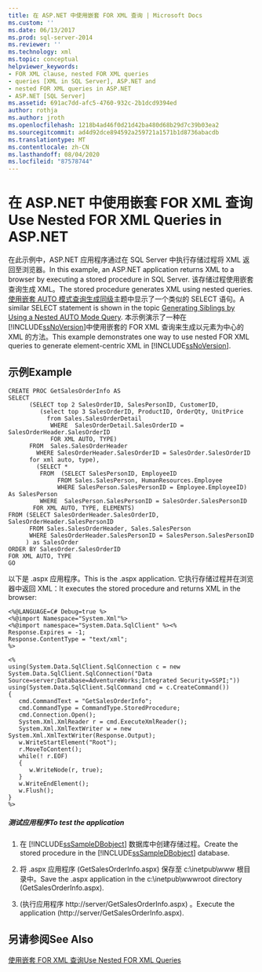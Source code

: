 ```yaml
---
title: 在 ASP.NET 中使用嵌套 FOR XML 查询 | Microsoft Docs
ms.custom: ''
ms.date: 06/13/2017
ms.prod: sql-server-2014
ms.reviewer: ''
ms.technology: xml
ms.topic: conceptual
helpviewer_keywords:
- FOR XML clause, nested FOR XML queries
- queries [XML in SQL Server], ASP.NET and
- nested FOR XML queries in ASP.NET
- ASP.NET [SQL Server]
ms.assetid: 691ac7dd-afc5-4760-932c-2b1dcd9394ed
author: rothja
ms.author: jroth
ms.openlocfilehash: 1218b4ad46f0d21d42ba480d68b29d7c39b03ea2
ms.sourcegitcommit: ad4d92dce894592a259721a1571b1d8736abacdb
ms.translationtype: MT
ms.contentlocale: zh-CN
ms.lasthandoff: 08/04/2020
ms.locfileid: "87578744"
---
```

# <a name="use-nested-for-xml-queries-in-aspnet"></a><span data-ttu-id="8cbe9-102">在 ASP.NET 中使用嵌套 FOR XML 查询</span><span class="sxs-lookup"><span data-stu-id="8cbe9-102">Use Nested FOR XML Queries in ASP.NET</span></span>
  <span data-ttu-id="8cbe9-103">在此示例中，ASP.NET 应用程序通过在 SQL Server 中执行存储过程将 XML 返回至浏览器。</span><span class="sxs-lookup"><span data-stu-id="8cbe9-103">In this example, an ASP.NET application returns XML to a browser by executing a stored procedure in SQL Server.</span></span> <span data-ttu-id="8cbe9-104">该存储过程使用嵌套查询生成 XML。</span><span class="sxs-lookup"><span data-stu-id="8cbe9-104">The stored procedure generates XML using nested queries.</span></span> <span data-ttu-id="8cbe9-105">[使用嵌套 AUTO 模式查询生成同级](generate-siblings-with-a-nested-auto-mode-query.md)主题中显示了一个类似的 SELECT 语句。</span><span class="sxs-lookup"><span data-stu-id="8cbe9-105">A similar SELECT statement is shown in the topic [Generating Siblings by Using a Nested AUTO Mode Query](generate-siblings-with-a-nested-auto-mode-query.md).</span></span> <span data-ttu-id="8cbe9-106">本示例演示了一种在 [!INCLUDE[ssNoVersion](../../includes/ssnoversion-md.md)]中使用嵌套的 FOR XML 查询来生成以元素为中心的 XML 的方法。</span><span class="sxs-lookup"><span data-stu-id="8cbe9-106">This example demonstrates one way to use nested FOR XML queries to generate element-centric XML in [!INCLUDE[ssNoVersion](../../includes/ssnoversion-md.md)].</span></span>  
  
## <a name="example"></a><span data-ttu-id="8cbe9-107">示例</span><span class="sxs-lookup"><span data-stu-id="8cbe9-107">Example</span></span>  
  
```  
CREATE PROC GetSalesOrderInfo AS  
SELECT   
      (SELECT top 2 SalesOrderID, SalesPersonID, CustomerID,  
         (select top 3 SalesOrderID, ProductID, OrderQty, UnitPrice  
           from Sales.SalesOrderDetail  
            WHERE  SalesOrderDetail.SalesOrderID = SalesOrderHeader.SalesOrderID  
            FOR XML AUTO, TYPE)  
      FROM  Sales.SalesOrderHeader  
        WHERE SalesOrderHeader.SalesOrderID = SalesOrder.SalesOrderID  
      for xml auto, type),  
        (SELECT *   
         FROM  (SELECT SalesPersonID, EmployeeID  
              FROM Sales.SalesPerson, HumanResources.Employee  
              WHERE SalesPerson.SalesPersonID = Employee.EmployeeID) As SalesPerson  
         WHERE  SalesPerson.SalesPersonID = SalesOrder.SalesPersonID  
       FOR XML AUTO, TYPE, ELEMENTS)  
FROM (SELECT SalesOrderHeader.SalesOrderID, SalesOrderHeader.SalesPersonID  
      FROM Sales.SalesOrderHeader, Sales.SalesPerson  
      WHERE SalesOrderHeader.SalesPersonID = SalesPerson.SalesPersonID  
     ) as SalesOrder  
ORDER BY SalesOrder.SalesOrderID  
FOR XML AUTO, TYPE  
GO  
```  
  
 <span data-ttu-id="8cbe9-108">以下是 .aspx 应用程序。</span><span class="sxs-lookup"><span data-stu-id="8cbe9-108">This is the .aspx application.</span></span> <span data-ttu-id="8cbe9-109">它执行存储过程并在浏览器中返回 XML：</span><span class="sxs-lookup"><span data-stu-id="8cbe9-109">It executes the stored procedure and returns XML in the browser:</span></span>  
  
```  
<%@LANGUAGE=C# Debug=true %>  
<%@import Namespace="System.Xml"%>  
<%@import namespace="System.Data.SqlClient" %><%  
Response.Expires = -1;  
Response.ContentType = "text/xml";  
%>  
  
<%  
using(System.Data.SqlClient.SqlConnection c = new System.Data.SqlClient.SqlConnection("Data Source=server;Database=AdventureWorks;Integrated Security=SSPI;"))  
using(System.Data.SqlClient.SqlCommand cmd = c.CreateCommand())  
{  
   cmd.CommandText = "GetSalesOrderInfo";  
   cmd.CommandType = CommandType.StoredProcedure;  
   cmd.Connection.Open();  
   System.Xml.XmlReader r = cmd.ExecuteXmlReader();  
   System.Xml.XmlTextWriter w = new System.Xml.XmlTextWriter(Response.Output);  
   w.WriteStartElement("Root");  
   r.MoveToContent();  
   while(! r.EOF)  
   {  
      w.WriteNode(r, true);  
   }  
   w.WriteEndElement();  
   w.Flush();  
}  
%>  
```  
  
##### <a name="to-test-the-application"></a><span data-ttu-id="8cbe9-110">测试应用程序</span><span class="sxs-lookup"><span data-stu-id="8cbe9-110">To test the application</span></span>  
  
1.  <span data-ttu-id="8cbe9-111">在 [!INCLUDE[ssSampleDBobject](../../includes/sssampledbobject-md.md)] 数据库中创建存储过程。</span><span class="sxs-lookup"><span data-stu-id="8cbe9-111">Create the stored procedure in the [!INCLUDE[ssSampleDBobject](../../includes/sssampledbobject-md.md)] database.</span></span>  
  
2.  <span data-ttu-id="8cbe9-112">将 .aspx 应用程序 (GetSalesOrderInfo.aspx) 保存至 c:\inetpub\www 根目录中。</span><span class="sxs-lookup"><span data-stu-id="8cbe9-112">Save the .aspx application in the c:\inetpub\wwwroot directory (GetSalesOrderInfo.aspx).</span></span>  
  
3.  <span data-ttu-id="8cbe9-113"> (执行应用程序 http://server/GetSalesOrderInfo.aspx) 。</span><span class="sxs-lookup"><span data-stu-id="8cbe9-113">Execute the application (http://server/GetSalesOrderInfo.aspx).</span></span>  
  
## <a name="see-also"></a><span data-ttu-id="8cbe9-114">另请参阅</span><span class="sxs-lookup"><span data-stu-id="8cbe9-114">See Also</span></span>  
 [<span data-ttu-id="8cbe9-115">使用嵌套 FOR XML 查询</span><span class="sxs-lookup"><span data-stu-id="8cbe9-115">Use Nested FOR XML Queries</span></span>](use-nested-for-xml-queries.md)  
  
  
